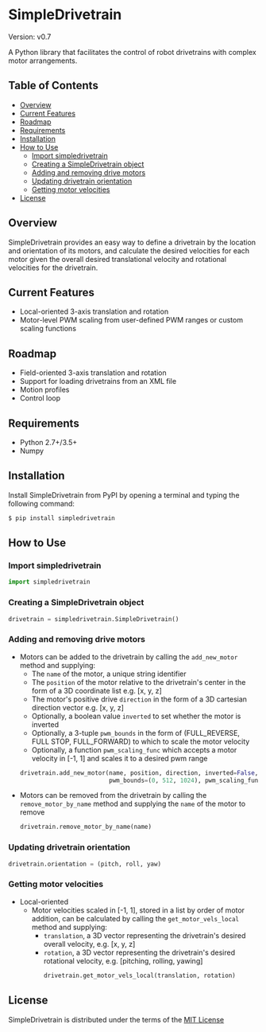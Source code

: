 # SimpleDrivetrain
Version: v0.7

A Python library that facilitates the control of robot drivetrains with complex motor arrangements.

## Table of Contents
* [Overview](#overview)
* [Current Features](#current-features)
* [Roadmap](#roadmap)
* [Requirements](#requirements)
* [Installation](#installation)
* [How to Use](#how-to-use)
  - [Import simpledrivetrain](#import-simpledrivetrain)
  - [Creating a SimpleDrivetrain object](#creating-a-simpledrivetrain-object)
  - [Adding and removing drive motors](#adding-and-removing-drive-motors)
  - [Updating drivetrain orientation](#updating-drivetrain-orientation)
  - [Getting motor velocities](#getting-motor-velocities)
* [License](#license)

## Overview
SimpleDrivetrain provides an easy way to define a drivetrain by the location and orientation of its motors, and calculate the desired velocities for each motor given the overall desired translational velocity and rotational velocities for the drivetrain.

## Current Features
* Local-oriented 3-axis translation and rotation
* Motor-level PWM scaling from user-defined PWM ranges or custom scaling functions

## Roadmap
* Field-oriented 3-axis translation and rotation
* Support for loading drivetrains from an XML file
* Motion profiles
* Control loop

## Requirements
* Python 2.7+/3.5+
* Numpy

## Installation
Install SimpleDrivetrain from PyPI by opening a terminal and typing the following command:
```python
$ pip install simpledrivetrain
```

## How to Use
### Import simpledrivetrain
```python
import simpledrivetrain
```
### Creating a SimpleDrivetrain object
```python
drivetrain = simpledrivetrain.SimpleDrivetrain()
```
### Adding and removing drive motors
* Motors can be added to the drivetrain by calling the ```add_new_motor``` 
method and supplying:
    - The ```name``` of the motor, a unique string identifier
    - The ```position``` of the motor relative to the drivetrain's 
      center in the form of a 3D coordinate list e.g. [x, y, z]
    - The motor's positive drive ```direction``` in the form of a 3D cartesian direction vector
      e.g. [x, y, z]
    - Optionally, a boolean value ```inverted``` to set whether the motor is inverted 
    - Optionally, a 3-tuple ```pwm_bounds``` in the form of (FULL_REVERSE, FULL STOP, FULL_FORWARD) 
      to which to scale the motor velocity
    - Optionally, a function ```pwm_scaling_func``` which accepts a motor velocity in [-1, 1] and 
      scales it to a desired pwm range
    ```python
    drivetrain.add_new_motor(name, position, direction, inverted=False, 
                             pwm_bounds=(0, 512, 1024), pwm_scaling_func=None)
    ```
* Motors can be removed from the drivetrain by calling the ```remove_motor_by_name```
  method and supplying the ```name``` of the motor to remove
  ```python
  drivetrain.remove_motor_by_name(name)
  ```
### Updating drivetrain orientation
```python
drivetrain.orientation = (pitch, roll, yaw)    
```
### Getting motor velocities
* Local-oriented
    * Motor velocities scaled in [-1, 1], stored in a list by order of motor 
    addition, can be calculated by calling the
    ```get_motor_vels_local``` method and supplying:
      - ```translation```, a 3D vector representing the drivetrain's desired 
        overall velocity, e.g. [x, y, z]
      - ```rotation```, a 3D vector representing the drivetrain's desired 
        rotational velocity, e.g. [pitching, rolling, yawing]
        ```python
        drivetrain.get_motor_vels_local(translation, rotation)
        ```
## License
SimpleDrivetrain is distributed under the terms of the [MIT License](https://choosealicense.com/licenses/mit/#)
